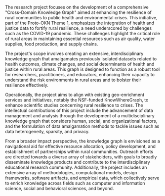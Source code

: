 The research project focuses on the development of a comprehensive "Cross-Domain Knowledge Graph" aimed at enhancing the resilience of rural communities to public health and environmental crises. This initiative, part of the Proto-OKN Theme 1, emphasizes the integration of health and justice data to fortify rural resilience, a need underscored by challenges such as the COVID-19 pandemic. These challenges highlight the critical role of rural areas in maintaining essential resources such as air quality, water supplies, food production, and supply chains.

The project's scope involves creating an extensive, interdisciplinary knowledge graph that amalgamates previously isolated datasets related to health outcomes, climate changes, and social determinants of health and justice within rural areas. This graph is designed to function as a robust tool for researchers, practitioners, and educators, enhancing their capacity to understand the risk environments in rural areas and to bolster their resilience effectively.

Operationally, the project aims to align with existing geo-enrichment services and initiatives, notably the NSF-funded KnowWhereGraph, to enhance scientific studies concerning rural resilience to crises. The intellectual contributions of this project include the advancement of data management and analysis through the development of a multidisciplinary knowledge graph that considers human, social, and organizational factors, and the formulation of data amalgamation methods to tackle issues such as data heterogeneity, sparsity, and privacy.

From a broader impact perspective, the knowledge graph is envisioned as a navigational aid for effective resource allocation, policy development, and establishment of partnerships within rural communities. Outreach efforts are directed towards a diverse array of stakeholders, with goals to broadly disseminate knowledge products and contribute to the interdisciplinary educational research community. Additionally, the project includes an extensive array of methodologies, computational models, design frameworks, software artifacts, and empirical data, which collectively serve to enrich knowledge across fields such as computer and information science, social and behavioral sciences, and beyond.